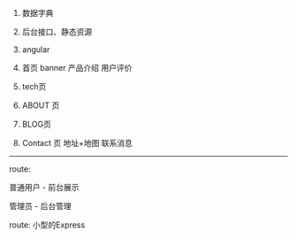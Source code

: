 
1. 数据字典
2. 后台接口、静态资源
3. angular


1. 首页
  banner
  产品介绍
  用户评价

2. tech页

3. ABOUT 页

4. BLOG页 

5. Contact 页
  地址+地图
  联系消息

  ------------



route: 

普通用户 - 前台展示

管理员 - 后台管理

route: 小型的Express